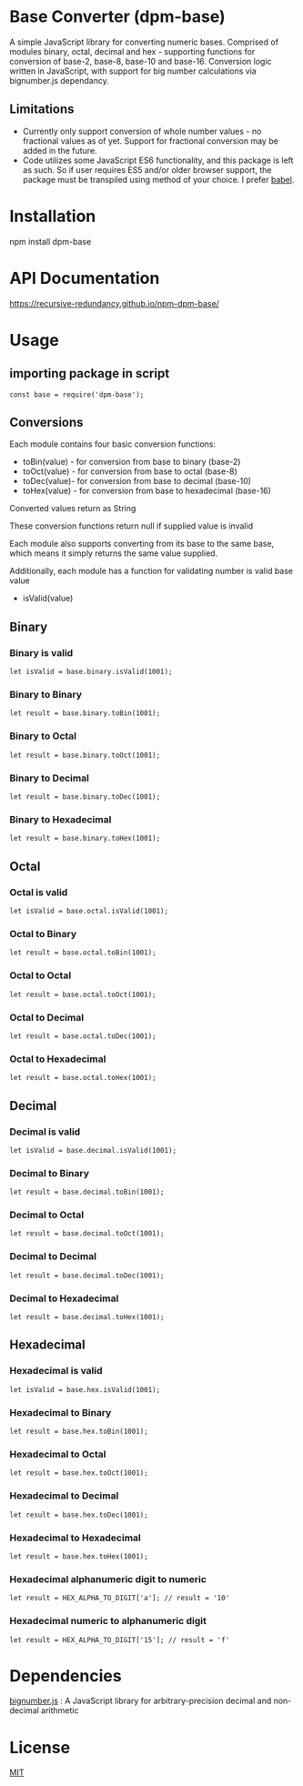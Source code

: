 # Base Converter (dpm-base)
A simple JavaScript library for converting numeric bases. Comprised of modules 
binary, octal, decimal and hex - supporting functions for conversion of base-2, 
base-8, base-10 and base-16. Conversion logic written in JavaScript, with support 
for big number calculations via bignumber.js dependancy.

## Limitations
- Currently only support conversion of whole number values - no fractional values 
as of yet. Support for fractional conversion may be added in the future.
- Code utilizes some JavaScript ES6 functionality, and this package is left as such.
So if user requires ES5 and/or older browser support, the package must be transpiled 
using method of your choice. I prefer [babel](https://babeljs.io/).
# Installation
npm install dpm-base
# API Documentation
https://recursive-redundancy.github.io/npm-dpm-base/
# Usage
## importing package in script
```
const base = require('dpm-base');
```
## Conversions
Each module contains four basic conversion functions:
- toBin(value) - for conversion from base to binary (base-2)
- toOct(value) - for conversion from base to octal (base-8)
- toDec(value)- for conversion from base to decimal (base-10)
- toHex(value) - for conversion from base to hexadecimal (base-16)

Converted values return as String

These conversion functions return null if supplied value is invalid


Each module also supports converting from its base to the same base, which means 
it simply returns the same value supplied.

Additionally, each module has a function for validating number is valid base value
- isValid(value)
## Binary
### Binary is valid
```
let isValid = base.binary.isValid(1001);
```
### Binary to Binary
```
let result = base.binary.toBin(1001);
```
### Binary to Octal
```
let result = base.binary.toOct(1001);
```
### Binary to Decimal
```
let result = base.binary.toDec(1001);
```
### Binary to Hexadecimal
```
let result = base.binary.toHex(1001);
```
## Octal
### Octal is valid
```
let isValid = base.octal.isValid(1001);
```
### Octal to Binary
```
let result = base.octal.toBin(1001);
```
### Octal to Octal
```
let result = base.octal.toOct(1001);
```
### Octal to Decimal
```
let result = base.octal.toDec(1001);
```
### Octal to Hexadecimal
```
let result = base.octal.toHex(1001);
```
## Decimal
### Decimal is valid
```
let isValid = base.decimal.isValid(1001);
```
### Decimal to Binary
```
let result = base.decimal.toBin(1001);
```
### Decimal to Octal
```
let result = base.decimal.toOct(1001);
```
### Decimal to Decimal
```
let result = base.decimal.toDec(1001);
```
### Decimal to Hexadecimal
```
let result = base.decimal.toHex(1001);
```
## Hexadecimal
### Hexadecimal is valid
```
let isValid = base.hex.isValid(1001);
```
### Hexadecimal to Binary
```
let result = base.hex.toBin(1001);
```
### Hexadecimal to Octal
```
let result = base.hex.toOct(1001);
```
### Hexadecimal to Decimal
```
let result = base.hex.toDec(1001);
```
### Hexadecimal to Hexadecimal
```
let result = base.hex.toHex(1001);
```
### Hexadecimal alphanumeric digit to numeric
```
let result = HEX_ALPHA_TO_DIGIT['a']; // result = '10'
```
### Hexadecimal numeric to alphanumeric digit
```
let result = HEX_ALPHA_TO_DIGIT['15']; // result = 'f' 
```

# Dependencies
[bignumber.js](https://github.com/MikeMcl/bignumber.js) : A JavaScript library 
for arbitrary-precision decimal and non-decimal arithmetic
# License
[MIT](./license.txt)